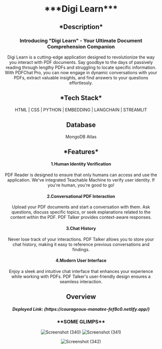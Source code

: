 <div align="center">
  <h1>***Digi Learn***</h1>

  <h2 align="center">*Description* </h2>
<h3>
 Introducing "Digi Learn" - Your Ultimate Document Comprehension Companion</h3>

<p>Digi Learn is a cutting-edge application designed to revolutionize the way you interact with PDF documents. Say goodbye to the days of passively reading through lengthy PDFs and struggling to locate specific information. With PDFChat Pro, you can now engage in dynamic conversations with your PDFs, extract valuable insights, and find answers to your questions effortlessly.</p>

<h2 align="center">*Tech Stack*</h2>
<p align="center">HTML | CSS | PYTHON | EMBEDDING | LANGCHAIN | STREAMLIT</p>

<h2 align="center"> Database </h2>
<p align="center">MongoDB Atlas </p>

<h2 align="center">*Features* </h2>
<h4  align="center">1.Human Identity Verification</h4>
<p display="flex" align-items="left">PDF Reader is designed to ensure that only humans can access and use the application. We've integrated Teachable Machine to verify user identity. If you're human, you're good to go!</p>

<h4  align="center">2.Conversational PDF Interaction</h4>
<p  align="center">Upload your PDF documents and start a conversation with them. Ask questions, discuss specific topics, or seek explanations related to the content within the PDF. PDF Talker provides context-aware responses.</p>

<h4  align="center">3.Chat History</h4>
<p  align="center">Never lose track of your interactions. PDF Talker allows you to store your chat history, making it easy to reference previous conversations and findings.</p>

<h4  align="center">4.Modern User Interface</h4>
<p  align="center">Enjoy a sleek and intuitive chat interface that enhances your experience while working with PDFs. PDF Talker's user-friendly design ensures a seamless interaction.</p>

 <h2 align="center">Overview</h2>
  <h5 align="center">Deployed Link: (https://courageous-manatee-fef8c0.netlify.app/) </h5>


<h3 align="center">**SOME GLIMPS**</h3>

![Screenshot (340)](https://github.com/Venkysanju246/Cosmos-Project/assets/115461797/25c1a096-5e62-4e17-8bef-ba9c70ad8078)
![Screenshot (341)](https://github.com/Venkysanju246/Cosmos-Project/assets/115461797/44a8744a-55a1-4d51-badc-92582c21307c)

![Screenshot (342)](https://github.com/Venkysanju246/Cosmos-Project/assets/115461797/87c1bebc-9a32-4fb6-8ad3-649187d276ca)

</div>

